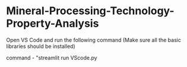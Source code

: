 # Mineral-Processing-Technology-Property-Analysis


Open VS Code and run the following command (Make sure all the basic libraries should be installed)

command - "streamlit run VScode.py
